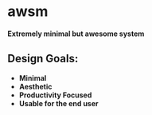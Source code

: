 # awsm
**Extremely minimal but awesome system**

## Design Goals:
- **Minimal**<br>
- **Aesthetic**<br>
- **Productivity Focused**<br>
- **Usable for the end user**<br>